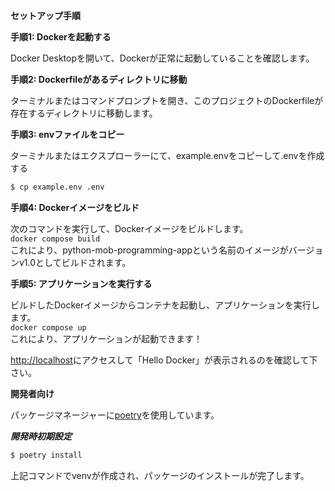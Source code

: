 **セットアップ手順**

**手順1: Dockerを起動する**

Docker Desktopを開いて、Dockerが正常に起動していることを確認します。

**手順2: Dockerfileがあるディレクトリに移動**

ターミナルまたはコマンドプロンプトを開き、このプロジェクトのDockerfileが存在するディレクトリに移動します。

**手順3: envファイルをコピー**

ターミナルまたはエクスプローラーにて、example.envをコピーして.envを作成する

```sh
$ cp example.env .env
```

**手順4: Dockerイメージをビルド**

次のコマンドを実行して、Dockerイメージをビルドします。  
`docker compose build`  
これにより、python-mob-programming-appという名前のイメージがバージョンv1.0としてビルドされます。

**手順5: アプリケーションを実行する**

ビルドしたDockerイメージからコンテナを起動し、アプリケーションを実行します。  
`docker compose up`  
これにより、アプリケーションが起動できます！  

[http://localhost](http://localhost)にアクセスして「Hello Docker」が表示されるのを確認して下さい。


**開発者向け**

パッケージマネージャーに[poetry](https://cocoatomo.github.io/poetry-ja/basic-usage/)を使用しています。

***開発時初期設定***

```sh
$ poetry install
```

上記コマンドでvenvが作成され、パッケージのインストールが完了します。
